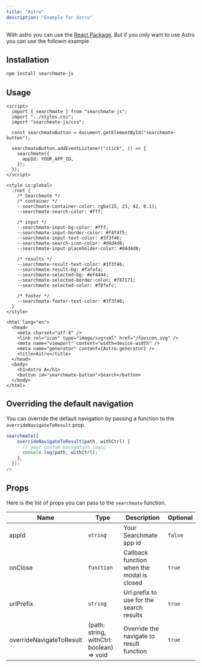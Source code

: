 ```yaml
---
title: "Astro"
description: "Example for Astro"
---
```


With astro you can use the [React Package](/en/react). But if you only want to use Astro you can use the followin example

## Installation

```bash
npm install searchmate-js
```

## Usage

```astro
<script>
  import { searchmate } from "searchmate-js";
  import "../styles.css";
  import "searchmate-js/css";

  const searchmateButton = document.getElementById("searchmate-button");

  searchmateButton.addEventListener("click", () => {
    searchmate({
      appId: YOUR_APP_ID,
    });
  });
</script>

<style is:global>
  :root {
    /* Searchmate */
    /* container */
    --searchmate-container-color: rgba(15, 23, 42, 0.1);
    --searchmate-search-color: #fff;

    /* input */
    --searchmate-input-bg-color: #fff;
    --searchmate-input-border-color: #f4f4f5;
    --searchmate-input-text-color: #3f3f46;
    --searchmate-search-icon-color: #d4d4d8;
    --searchmate-input-placeholder-color: #d4d4d8;

    /* results */
    --searchmate-result-text-color: #3f3f46;
    --searchmate-result-bg: #fafafa;
    --searchmate-selected-bg: #ef4444;
    --searchmate-selected-border-color: #f87171;
    --searchmate-selected-color: #f8fafc;

    /* footer */
    --searchmate-footer-text-color: #3f3f46;
  }
</style>

<html lang="en">
  <head>
    <meta charset="utf-8" />
    <link rel="icon" type="image/svg+xml" href="/favicon.svg" />
    <meta name="viewport" content="width=device-width" />
    <meta name="generator" content={Astro.generator} />
    <title>Astro</title>
  </head>
  <body>
    <h1>Astro A</h1>
    <button id="searchmate-button">Search</button>
  </body>
</html>

```

## Overriding the default navigation

You can override the default navigation by passing a function to the `overrideNavigateToResult` prop.

```js
searchmate({
    overrideNavigateToResult(path, withCtrl) {
      // your custom navigation logic
      console.log(path, withCtrl);
    },
  });
/>
```


## Props

Here is the list of props you can pass to the `searchmate` function.

| Name      | Type       | Description                                | Optional |
| --------- | ---------- | ------------------------------------------ | -------- |
| appId     | `string`   | Your Searchmate app id                     | `false`  |
| onClose   | `function` | Callback function when the modal is closed | `true`   |
| urlPrefix | `string`   | Url prefix to use for the search results   | `true`   |
| overrideNavigateToResult | (path: string, withCtrl: boolean) => void | Override the navigate to result function | `true`  |
